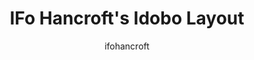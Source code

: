 ---
layout: layouts/keymapdb_entry.njk
OS: []
author: ifohancroft
firmware: QMK
hasHomeRowMods: False
hasLetterOnThumb: False
keymapImage: https://i.imgur.com/ml1olw4.png
keyCount: 75
keyboard: IDOBO
baseLayouts: ["QWERTY"]
languages: ['English']
layerCount: 4
title: "IFo Hancroft's Idobo Layout"
isSplit: False
stagger: ortholinear
summary: 
keymapUrl: https://github.com/ifohancroft/qmk_firmware/tree/master/keyboards/idobo/keymaps/ifohancroft
writeup: https://github.com/ifohancroft/qmk_firmware/tree/master/keyboards/idobo/keymaps/ifohancroft/readme.md
---